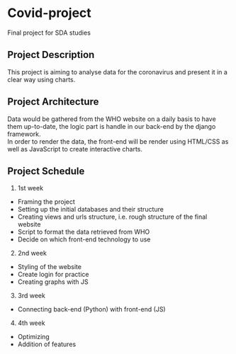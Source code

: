 # Covid-project
Final project for SDA studies

## Project Description
This project is aiming to analyse data for the coronavirus and present it in a clear way using charts.

## Project Architecture
Data would be gathered from the WHO website on a daily basis to have them up-to-date, the logic part is handle in our back-end by the django framework.  
In order to render the data, the front-end will be render using HTML/CSS as well as JavaScript to create interactive charts.

## Project Schedule
1. 1st week
  * Framing the project
  * Setting up the initial databases and their structure
  * Creating views and urls structure, i.e. rough structure of the final website
  * Script to format the data retrieved from WHO
  * Decide on which front-end technology to use
2. 2nd week
  * Styling of the website
  * Create login for practice
  * Creating graphs with JS
3. 3rd week
  * Connecting back-end (Python) with front-end (JS)
4. 4th week
  * Optimizing
  * Addition of features
